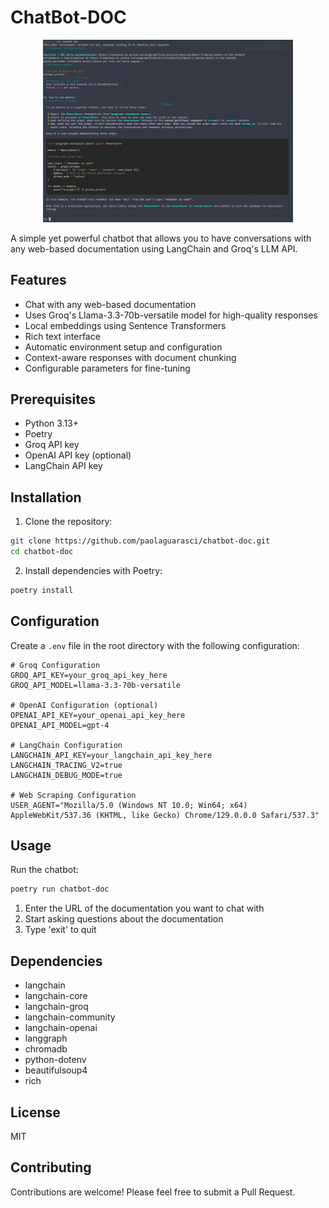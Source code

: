 # ChatBot-DOC

<div align="center">
  <img src="image.png" alt="ChatBot-DOC Logo" width="400">
</div>

A simple yet powerful chatbot that allows you to have conversations with any web-based documentation using LangChain and Groq's LLM API.

## Features

- Chat with any web-based documentation
- Uses Groq's Llama-3.3-70b-versatile model for high-quality responses
- Local embeddings using Sentence Transformers
- Rich text interface
- Automatic environment setup and configuration
- Context-aware responses with document chunking
- Configurable parameters for fine-tuning

## Prerequisites

- Python 3.13+
- Poetry
- Groq API key
- OpenAI API key (optional)
- LangChain API key

## Installation

1. Clone the repository:
```bash
git clone https://github.com/paolaguarasci/chatbot-doc.git
cd chatbot-doc
```

2. Install dependencies with Poetry:
```bash
poetry install
```

## Configuration

Create a `.env` file in the root directory with the following configuration:

```
# Groq Configuration
GROQ_API_KEY=your_groq_api_key_here
GROQ_API_MODEL=llama-3.3-70b-versatile

# OpenAI Configuration (optional)
OPENAI_API_KEY=your_openai_api_key_here
OPENAI_API_MODEL=gpt-4

# LangChain Configuration
LANGCHAIN_API_KEY=your_langchain_api_key_here
LANGCHAIN_TRACING_V2=true
LANGCHAIN_DEBUG_MODE=true

# Web Scraping Configuration
USER_AGENT="Mozilla/5.0 (Windows NT 10.0; Win64; x64) AppleWebKit/537.36 (KHTML, like Gecko) Chrome/129.0.0.0 Safari/537.3"
```

## Usage

Run the chatbot:
```bash
poetry run chatbot-doc
```

1. Enter the URL of the documentation you want to chat with
2. Start asking questions about the documentation
3. Type 'exit' to quit

## Dependencies

- langchain
- langchain-core
- langchain-groq
- langchain-community
- langchain-openai
- langgraph
- chromadb
- python-dotenv
- beautifulsoup4
- rich

## License

MIT

## Contributing

Contributions are welcome! Please feel free to submit a Pull Request.